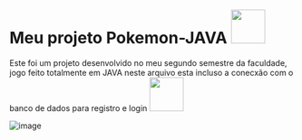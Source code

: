 # Meu projeto Pokemon-JAVA <img loading="lazy" src="https://cdn.jsdelivr.net/gh/devicons/devicon/icons/java/java-original-wordmark.svg" width="60" height="60" />





Este foi um projeto desenvolvido no meu segundo semestre da faculdade, jogo feito totalmente em JAVA neste arquivo esta incluso a conecxão com o banco de dados para registro e login
<img loading="lazy" src="https://cdn.jsdelivr.net/gh/devicons/devicon/icons/mongodb/mongodb-original-wordmark.svg" width="60" height="60"/>


![image](https://github.com/peodt13/Pokemon-JAVA/assets/77640190/63b5ea44-6607-483d-becc-9df599203e3f)




